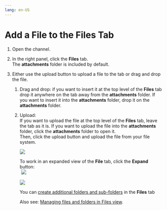 ```yaml
---
lang: en-US
---
```


# Add a File to the Files Tab

1.  Open the channel.
2.  In the right panel, click the **Files** tab.  
    The **attachments** folder is included by default.
    
3.  Either use the upload button to upload a file to the tab or drag and drop the file.  
    1.  Drag and drop: if you want to insert it at the top level of the **Files** tab drop it anywhere on the tab away from the **attachments** folder. If you want to insert it into the **attachments** folder, drop it on the **attachments** folder.
    2.  Upload:  
        If you want to upload the file at the top level of the **Files** tab, leave the tab as it is. If you want to upload the file into the **attachments** folder, click the **attachments** folder to open it.  
        Then, click the upload button and upload the file from your file system.
        
        ![](../../assets/files/add-a-file-to-the-files-tab/as-upload-file.png)  
          
        
        To work in an expanded view of the **File** tab, click the **Expand** button:  
         ![](../../assets/files/add-a-file-to-the-files-tab/as-expand-file.png)   
          
        ![](../../assets/files/add-a-file-to-the-files-tab/as-file-expand.png)
        
        You can [create additional folders and sub-folders](/files/create-additional-folders-in-the-files-tab) in the **Files** tab  
          
        Also see: [Managing files and folders in Files view](/files/managing-files-and-folders-in-files-view).